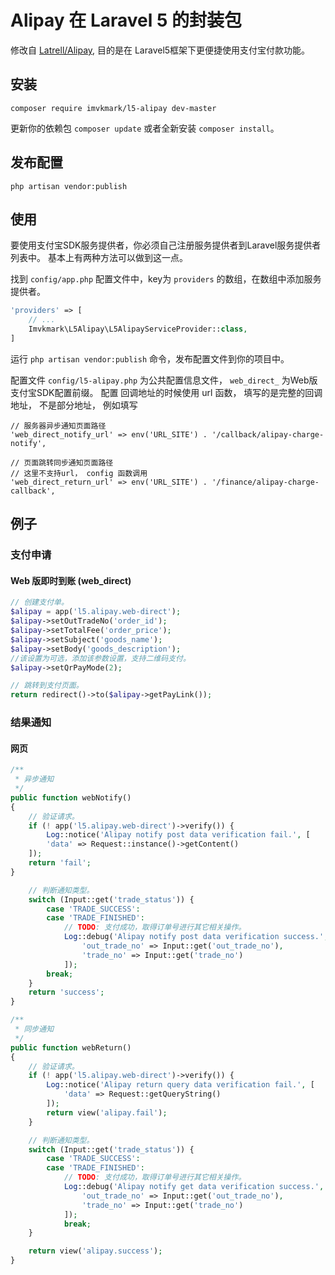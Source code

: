 # Alipay 在 Laravel 5 的封装包

修改自 [Latrell/Alipay](https://github.com/Latrell/Alipay), 目的是在 Laravel5框架下更便捷使用支付宝付款功能。

## 安装

```
composer require imvkmark/l5-alipay dev-master
```

更新你的依赖包 ```composer update``` 或者全新安装 ```composer install```。

## 发布配置

```
php artisan vendor:publish
```

## 使用

要使用支付宝SDK服务提供者，你必须自己注册服务提供者到Laravel服务提供者列表中。
基本上有两种方法可以做到这一点。

找到 `config/app.php` 配置文件中，key为 `providers` 的数组，在数组中添加服务提供者。

```php
'providers' => [
    // ...
    Imvkmark\L5Alipay\L5AlipayServiceProvider::class,
]
```

运行 `php artisan vendor:publish` 命令，发布配置文件到你的项目中。

配置文件 `config/l5-alipay.php` 为公共配置信息文件， `web_direct_` 为Web版支付宝SDK配置前缀。
配置 回调地址的时候使用 url 函数， 填写的是完整的回调地址， 不是部分地址， 例如填写

```
// 服务器异步通知页面路径
'web_direct_notify_url' => env('URL_SITE') . '/callback/alipay-charge-notify',

// 页面跳转同步通知页面路径
// 这里不支持url， config 函数调用
'web_direct_return_url' => env('URL_SITE') . '/finance/alipay-charge-callback',
```
## 例子

### 支付申请

#### Web 版即时到账 (web_direct)

```php
// 创建支付单。
$alipay = app('l5.alipay.web-direct');
$alipay->setOutTradeNo('order_id');
$alipay->setTotalFee('order_price');
$alipay->setSubject('goods_name');
$alipay->setBody('goods_description');
//该设置为可选，添加该参数设置，支持二维码支付。
$alipay->setQrPayMode(2);

// 跳转到支付页面。
return redirect()->to($alipay->getPayLink());
```

### 结果通知

#### 网页

```php
/**
 * 异步通知
 */
public function webNotify()
{
    // 验证请求。
    if (! app('l5.alipay.web-direct')->verify()) {
        Log::notice('Alipay notify post data verification fail.', [
        'data' => Request::instance()->getContent()
    ]);
    return 'fail';
}

    // 判断通知类型。
    switch (Input::get('trade_status')) {
        case 'TRADE_SUCCESS':
        case 'TRADE_FINISHED':
            // TODO: 支付成功，取得订单号进行其它相关操作。
            Log::debug('Alipay notify post data verification success.', [
                'out_trade_no' => Input::get('out_trade_no'),
                'trade_no' => Input::get('trade_no')
            ]);
        break;
    }
    return 'success';
}

/**
 * 同步通知
 */
public function webReturn()
{
    // 验证请求。
    if (! app('l5.alipay.web-direct')->verify()) {
        Log::notice('Alipay return query data verification fail.', [
            'data' => Request::getQueryString()
        ]);
        return view('alipay.fail');
    }

    // 判断通知类型。
    switch (Input::get('trade_status')) {
        case 'TRADE_SUCCESS':
        case 'TRADE_FINISHED':
            // TODO: 支付成功，取得订单号进行其它相关操作。
            Log::debug('Alipay notify get data verification success.', [
                'out_trade_no' => Input::get('out_trade_no'),
                'trade_no' => Input::get('trade_no')
            ]);
            break;
    }

	return view('alipay.success');
}
```
